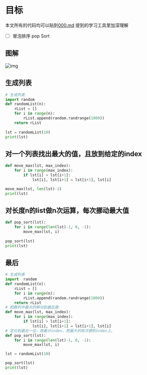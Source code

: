 # 目标

本文所有的代码均可以贴到[000.md](./000.md) 提到的学习工具里加深理解

- [ ] 冒泡排序 pop Sort

## 图解

![img](https://www.runoob.com/wp-content/uploads/2019/03/bubbleSort.gif)

## 生成列表

```python
# 生成列表
import random
def randomList(n):
    rList = []
    for i in range(n):
        rList.append(random.randrange(1000))
    return rList
  
lst = randomList(10)
print(lst)
```

## 对一个列表找出最大的值，且放到给定的index

```python
def move_max(lst, max_index):
    for i in range(max_index):
        if lst[i] > lst[i+1]:
            lst[i], lst[i+1] = lst[i+1], lst[i]

move_max(lst, len(lst)-1)
print(lst)
```

## 对长度n的list做n次运算，每次挪动最大值

```python
def pop_sort(lst):
    for i in range(len(lst)-1, 0, -1):
        move_max(lst, i)
                
pop_sort(lst)
print(lst)
```

## 最后

```python
# 生成列表
import  random
def randomList(n):
    rList = []
    for i in range(n):
        rList.append(random.randrange(1000))
    return rList
# 把数列中最大的移动到最后面
def move_max(lst, max_index):
    for i in range(max_index):
        if lst[i] > lst[i+1]:
            lst[i], lst[i+1] = lst[i+1], lst[i]
# 定位到最后一位，倒着计index，把最大的依次挪到index上。
def pop_sort(lst):
    for i in range(len(lst)-1, 0, -1):
        move_max(lst, i)

lst = randomList(10)

pop_sort(lst)
print(lst)
```

